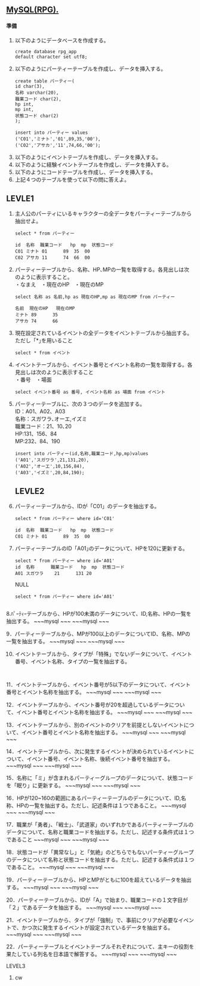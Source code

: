 ## [MySQL(RPG).](https://joytas.net/programming/mysql/mysql_rpg)
#### 準備
1. 以下のようにデータベースを作成する。
	~~~mysql
	create database rpg_app
	default character set utf8;
	~~~
1. 以下のようにパーティーテーブルを作成し、データを挿入する。
	~~~mysql
	create table パーティー(
	id char(3),
	名称 varchar(20),
	職業コード char(2),
	hp int,
	mp int,
	状態コード char(2)
	);

	insert into パーティー values
	('C01','ミナト','01',89,35,'00'),
	('C02','アサカ','11',74,66,'00');
	~~~
1. 以下のようにイベントテーブルを作成し、データを挿入する。
1. 以下のように経験イベントテーブルを作成し、データを挿入する。
1. 以下のようにコードテーブルを作成し、データを挿入する。
1. 上記４つのテーブルを使って以下の問に答えよ。
## LEVLE1
1. 主人公のパーティにいるキャラクターの全データをパーティーテーブルから抽出せよ。
	~~~mysql
	select * from パーティー
	~~~
	~~~mysql
	id	名称	職業コード	hp	mp	状態コード	
	C01	ミナト	01		89	35	00	
	C02	アサカ	11		74	66	00	
	~~~
1. パーティーテーブルから、名称、HP､MPの一覧を取得する。各見出しは次のように表示すること。  
	・なまえ　・現在のHP　・現在のMP
	~~~mysql
	select 名称 as 名前,hp as 現在のHP,mp as 現在のMP from パーティー
	~~~
	~~~mysql
	名前	現在のHP	現在のMP
	ミナト	89		35
	アサカ	74		66
	~~~
1. 現在設定されているイベントの全データをイベントテーブルから抽出する。ただし「*｣を用いること
	~~~mysql
	select * from イベント
	~~~
1. イベントテーブルから、イベント番号とイベント名称の一覧を取得する。各見出しは次のように表示すること  
	・番号　・場面
	~~~mysql
	select イベント番号 as 番号, イベント名称 as 場面 from イベント
	~~~
1. パーティーテーブルに、次の３つのデータを追加する。  
	ID：A01、A02、A03  
	名称：スガワラ､オーエ,イズミ  
	職業コード：21、10､20  
	HP:131、156、84  
	MP:232、84、190
	~~~mysql
	insert into パーティー(id,名称,職業コード,hp,mp)values
	('A01','スガワラ',21,131,20),
	('A02','オーエ',10,156,84),
	('A03','イズミ',20,84,190);
	~~~
	## LEVLE2
1. パーティーテーブルから、IDが「C01」のデータを抽出する。
	~~~mysql
	select * from パーティー where id='C01'
	~~~
	~~~mysql
	id	名称	職業コード	hp	mp	状態コード
	C01	ミナト	01		89	35	00	
	~~~
1. パーティーテーブルのID「A01｣のデータについて、HPを120に更新する。
	~~~mysql
	select * from パーティー where id='A01'
	id	名称		職業コード	hp	mp	状態コード
	A01	スガワラ	21		131	20	
	~~~



    NULL
	
	~~~mysql
	select * from パーティー where id='A01'
	~~~
	~~~mysql
	~~~

8.ﾊﾟｰﾃｨｰテーブルから、HPが100未満のデータについて、ID,名称、HPの一覧を抽出する。
	~~~mysql
	~~~
	~~~mysql
	~~~

9．パーティーテーブルから、MPが100以上のデータについてID、名称、MPの一覧を抽出する。
	~~~mysql
	~~~
	~~~mysql
	~~~

10. イベントテーブルから、タイプが「特殊」でないデータについて、イベント番号、イベント名称、タイプの一覧を抽出する。
	~~~mysql
	~~~
	~~~mysql
	~~~

11．イベントテーブルから、イベント番号が5以下のデータについて、イベント番号とイベント名称を抽出する。
	~~~mysql
	~~~
	~~~mysql
	~~~

12．イベントテーブルから、イベント番号が20を超過しているデータについて、イベント番号とイベント名称を抽出する。
	~~~mysql
	~~~
	~~~mysql
	~~~

13．イベントテーブルから、別のイベントのクリアを前提としないイベントについて、イベント番号とイベント名称を抽出する。
	~~~mysql
	~~~
	~~~mysql
	~~~

14．イベントテーブルから、次に発生するイベントが決められているイベントについて、イベント番号、イベント名称、後続イベント番号を抽出する。
	~~~mysql
	~~~
	~~~mysql
	~~~

15．名称に「ミ」が含まれるパーティーグループのデータについて、状態コードを「眠り」に更新する。
	~~~mysql
	~~~
	~~~mysql
	~~~

16．HPが120~160の範囲にあるパーティーテーブルのデータについて、ID,名称、HPの一覧を抽出する。ただし、記述条件は１つであること。
	~~~mysql
	~~~
	~~~mysql
	~~~

17．職業が「勇者」、「戦士」、「武道家」のいずれかであるパーティーテーブルのデータについて、名称と職業コードを抽出する。ただし、記述する条件式は１つであること
	~~~mysql
	~~~
	~~~mysql
	~~~

18．状態コードが「異常なし」と「気絶」のどちらでもないパーティーグループのデータについて名称と状態コードを抽出する。ただし、記述する条件式は１つであること。
	~~~mysql
	~~~
	~~~mysql
	~~~

19．パーティーテーブルから、HPとMPがともに100を超えているデータを抽出する。
	~~~mysql
	~~~
	~~~mysql
	~~~

20．パーティーテーブルから、IDが「A」で始まり、職業コードの１文字目が「２」であるデータを抽出する。
	~~~mysql
	~~~
	~~~mysql
	~~~

21．イベントテーブルから、タイプが「強制」で、事前にクリアが必要なイベントで、かつ次に発生するイベントが設定されているデータを抽出する。
	~~~mysql
	~~~
	~~~mysql
	~~~

22．パーティーテーブルとイベントテーブルそれぞれについて、主キーの役割を果たしている列名を日本語で解答する。
	~~~mysql
	~~~
	~~~mysql
	~~~

LEVEL3




1. cw
	~~~mysql
	~~~
	~~~mysql
	~~~
